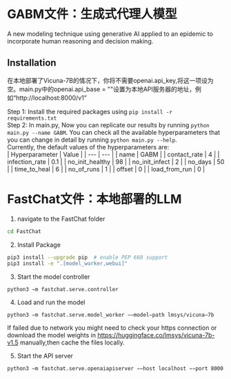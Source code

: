 # GABM文件：生成式代理人模型
A new modeling technique using generative AI applied to an epidemic to incorporate human reasoning and decision making.
## Installation
在本地部署了Vicuna-7B的情况下，你将不需要openai.api_key,将这一项设为空。main.py中的openai.api_base = ""设置为本地API服务器的地址，例如“http://localhost:8000/v1”

Step 1: Install the required packages using `pip install -r requirements.txt` <br>
Step 2: In main.py, Now you can replicate our results by running `python main.py --name GABM`. You can check all the available hyperparameters that you can change in detail by running `python main.py --help`. <br>
Currently, the default values of the hyperparameters are: <br>
| Hyperparameter | Value |
| --- | --- |
| name | GABM |
| contact_rate | 4 |
| infection_rate | 0.1 |
| no_init_healthy | 98 |
| no_init_infect | 2 |
| no_days | 50 |
| time_to_heal | 6 |
| no_of_runs | 1 |
| offset | 0 |
| load_from_run | 0 |

# FastChat文件：本地部署的LLM

1. navigate to the FastChat folder
```bash
cd FastChat
```
2. Install Package
```bash
pip3 install --upgrade pip  # enable PEP 660 support
pip3 install -e ".[model_worker,webui]"
```
3. Start the model controller
```
python3 −m fastchat.serve.controller
```
4. Load and run the model
```
python3 −m fastchat.serve.model_worker −−model−path lmsys/vicuna−7b 
```
If failed due to network you might need to check your https connection or download the model weights in https://huggingface.co/lmsys/vicuna-7b-v1.5 manually,then cache the files locally.

5. Start the API server 
```
python3 −m fastchat.serve.openaiapiserver −−host localhost −−port 8000
```
